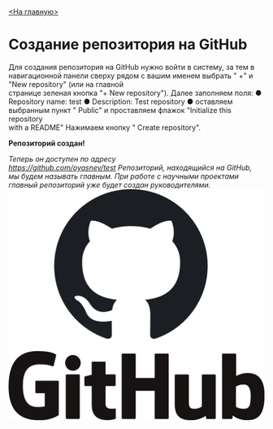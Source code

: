 [<На главную>](./readme.md)
# Создание репозитория на GitHub 

Для создания репозитория на GitHub нужно войти в систему, за                         тем в навигационной
панели сверху рядом с вашим именем выбрать "                   +" и "New repository" (или на главной        
странице зеленая кнопка "+ New repository"). Далее заполняем поля: 
● Repository name: test 
● Description: Test repository 
● оставляем выбранным пункт "               Public" и проставляем флажок "Initialize this repository      
with a README" 
Нажимаем кнопку "     Create repository". 

**Репозиторий создан!** 

*_Теперь он доступен по адресу                
https://github.com/oyasnev/test 
Репозиторий, находящийся на GitHub, мы будем называть                       главным. При работе с
научными проектами главный репозиторий уже будет создан руководителями._*
![logo_cat](./assets/logo_cat.png)